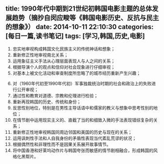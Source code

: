 title: 1990年代中期到21世纪初韩国电影主题的总体发展趋势（摘抄自闵应畯等《韩国电影历史、反抗与民主的想象》）
date: 2014-10-11 22:10:30
categories: [每日一篇,读书笔记]
tags: [学习,韩国,历史,电影]
---
1. 忠实地审视构成韩国文化民族主义的传统神话和想象；
2. 重新修正性地审视南北关系；
3. 运用象征主义手法从心理层面表现人与人之间的关系；
4. 根据导演个人的观点和信仰对社会现象进行仔细审视；
5. 对基本上被文化活动和审查制度所忽略了的城市经历重新产生兴趣；
<!--more-->
6. 对（1960年代初至1990年代初）军事独裁统治时期的社会和政治上的失败进行公开审视；
7. 通过性和教育对道德、宗教和伦理进行检验；
8. 重新再现韩国的历史、传统和身份；
9. 反思性别地位，特别是在男性主导话语中和儒家的教义与想象中思考性别的地位；
10. 在情节剧中运用现实主义的、直截了当的和细致入微的手法表现错综复杂的关系；
11. 重新修正性地审视韩国同周边邻国和美国的历史与现在的关系；
12. 运用讽刺性手法和人自我身份的矛盾性表现当代紊乱荒谬的状况；
13. 根据偶然性和非理性而不是因果关系展开故事情节。
14. 将中国香港和好莱坞动作片与韩国夸张而敏感的情节剧相融合，形成韩国的风格化黑帮片。